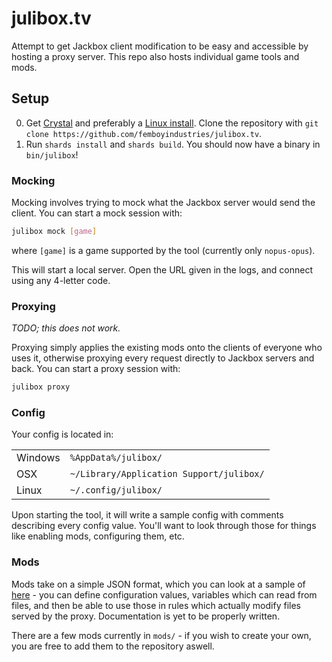 # julibox.tv

Attempt to get Jackbox client modification to be easy and accessible by hosting a proxy server. This repo also hosts individual game tools and mods.

## Setup

0. Get [Crystal](https://crystal-lang.org/) and preferably a [Linux install](https://voidlinux.org). Clone the repository with `git clone https://github.com/femboyindustries/julibox.tv`.
1. Run `shards install` and `shards build`. You should now have a binary in `bin/julibox`!

### Mocking

Mocking involves trying to mock what the Jackbox server would send the client. You can start a mock session with:

```sh
julibox mock [game]
```

where `[game]` is a game supported by the tool (currently only `nopus-opus`).

This will start a local server. Open the URL given in the logs, and connect using any 4-letter code.

### Proxying

_TODO; this does not work._

Proxying simply applies the existing mods onto the clients of everyone who uses it, otherwise proxying every request directly to Jackbox servers and back. You can start a proxy session with:

```sh
julibox proxy
```

### Config

Your config is located in:

| | |
| - | - |
| Windows | `%AppData%/julibox/`                     |
| OSX     | `~/Library/Application Support/julibox/` |
| Linux   | `~/.config/julibox/`                     |

Upon starting the tool, it will write a sample config with comments describing every config value. You'll want to look through those for things like enabling mods, configuring them, etc.

### Mods

Mods take on a simple JSON format, which you can look at a sample of [here](mods/not-dodoremi/mod.julibox.json) - you can define configuration values, variables which can read from files, and then be able to use those in rules which actually modify files served by the proxy. Documentation is yet to be properly written.

There are a few mods currently in `mods/` - if you wish to create your own, you are free to add them to the repository aswell.